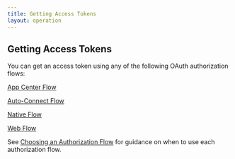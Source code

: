 ```yaml
---
title: Getting Access Tokens 
layout: operation
---
```


## Getting Access Tokens
You can get an access token using any of the following OAuth authorization flows:

[App Center Flow][1]

[Auto-Connect Flow][2]

[Native Flow][3]

[Web Flow][4]

See [Choosing an Authorization Flow][5] for guidance on when to use each authorization flow.




[1]: https://developer.concur.com/oauth-20/app-center-flow
[2]: https://developer.concur.com/oauth-20/auto-connect-flow
[3]: https://developer.concur.com/oauth-20/native-flow
[4]: https://developer.concur.com/oauth-20/web-flow
[5]: https://developer.concur.com/oauth-20/choosing-authorization-flow
